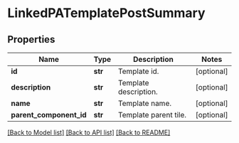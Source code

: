 # LinkedPATemplatePostSummary


## Properties
Name | Type | Description | Notes
------------ | ------------- | ------------- | -------------
**id** | **str** | Template id. | [optional] 
**description** | **str** | Template description. | [optional] 
**name** | **str** | Template name. | [optional] 
**parent_component_id** | **str** | Template parent tile. | [optional] 

[[Back to Model list]](../README.md#documentation-for-models) [[Back to API list]](../README.md#documentation-for-api-endpoints) [[Back to README]](../README.md)


